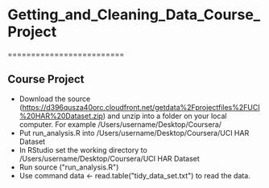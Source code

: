 # Getting_and_Cleaning_Data_Course_Project
=========================
## Course Project
* Download the source (https://d396qusza40orc.cloudfront.net/getdata%2Fprojectfiles%2FUCI%20HAR%20Dataset.zip) and unzip into a folder on your local computer. For example /Users/username/Desktop/Coursera/
* Put run_analysis.R into /Users/username/Desktop/Coursera/UCI HAR Dataset
* In RStudio set the working directory to /Users/username/Desktop/Coursera/UCI HAR Dataset
* Run source ("run_analysis.R")
* Use command data <- read.table("tidy_data_set.txt") to read the data.
